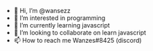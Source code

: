 - 👋 Hi, I’m @wansezz
- 👀 I’m interested in programming
- 🌱 I’m currently learning javascript
- 💞️ I’m looking to collaborate on learn javascript
- 📫 How to reach me Wanzes#8425  (discord)

<!---
wansezz/wansezz is a ✨ special ✨ repository because its `README.md` (this file) appears on your GitHub profile.
You can click the Preview link to take a look at your changes.
--->
